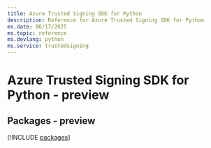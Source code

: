 ```yaml
---
title: Azure Trusted Signing SDK for Python
description: Reference for Azure Trusted Signing SDK for Python
ms.date: 06/17/2025
ms.topic: reference
ms.devlang: python
ms.service: trustedsigning
---
```

# Azure Trusted Signing SDK for Python - preview
## Packages - preview
[!INCLUDE [packages](trusted-signing-index.md)]